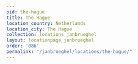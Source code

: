 ```yaml
---
pid: the-hague
title: The Hague
location_country: Netherlands
location_city: The Hague
collection: locations_janbrueghel
layout: locationpage_janbrueghel
order: '086'
permalink: "/janbrueghel/locations/the-hague/"
---
```

